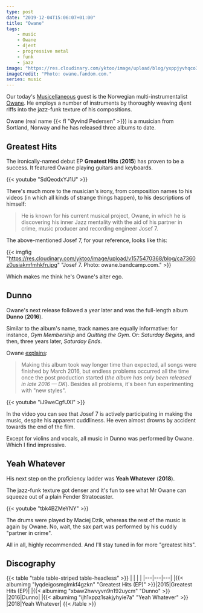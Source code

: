 ```yaml
---
type: post
date: "2019-12-04T15:06:07+01:00"
title: "Owane"
tags:
    - music
    - Owane
    - djent
    - progressive metal
    - funk
    - jazz
image: "https://res.cloudinary.com/yktoo/image/upload/blog/yxppjyvhqco31fxc3tm9.jpg"
imageCredit: "Photo: owane.fandom.com."
series: music
---
```


Our today's [Musicellaneous](/series/music) guest is the Norwegian multi-instrumentalist [Owane](https://owane.bandcamp.com/). He employs a number of instruments by thoroughly weaving djent riffs into the jazz-funk texture of his compositions.

Owane (real name {{< fl "Øyvind Pedersen" >}}) is a musician from Sortland, Norway and he has released three albums to date.

<!--more-->

## Greatest Hits

The ironically-named debut EP **Greatest Hits** (**2015**) has proven to be a success. It featured Owane playing guitars and keyboards.

{{< youtube "SdQeodxYJ1U" >}}

There's much more to the musician's irony, from composition names to his videos (in which all kinds of strange things happen), to his descriptions of himself:

> He is known for his current musical project, Owane, in which he is discovering his inner Jazz mentality with the aid of his partner in crime, music producer and recording engineer Josef 7.

The above-mentioned Josef 7, for your reference, looks like this:

{{< imgfig "https://res.cloudinary.com/yktoo/image/upload/v1575470368/blog/ca7360z0usiakmfmhkfn.jpg" "Josef 7. Photo: owane.bandcamp.com." >}}

Which makes me think he's Owane's alter ego.

## Dunno

Owane's next release followed a year later and was the full-length album **Dunno** (**2016**).

Similar to the album's name, track names are equally informative: for instance, *Gym Membership* and *Quitting the Gym*. Or: *Saturday Begins*, and then, three years later, *Saturday Ends*.

Owane [explains](https://owane.bandcamp.com/album/dunno):

> Making this album took way longer time than expected, all songs were finished by March 2016, but endless problems occurred all the time once the post production started (*the album has only been released in late 2016 — DK*). Besides all problems, it's been fun experimenting with "new styles".

{{< youtube "iJ9weCgfUXI" >}}

In the video you can see that Josef 7 is actively participating in making the music, despite his apparent cuddliness. He even almost drowns by accident towards the end of the film.

Except for violins and vocals, all music in Dunno was performed by Owane. Which I find impressive.

## Yeah Whatever

His next step on the proficiency ladder was **Yeah Whatever** (**2018**).

The jazz-funk texture got denser and it's fun to see what Mr Owane can squeeze out of a plain Fender Stratocaster.

{{< youtube "tbk4BZMeYNY" >}}

The drums were played by Maciej Dzik, whereas the rest of the music is again by Owane. No, wait, the sax part was performed by his cuddly "partner in crime".

All in all, highly recommended. And I'll stay tuned in for more "greatest hits".

## Discography

{{< table "table table-striped table-headless" >}}
|   |   |   |
|---|---|---|
|{{< albumimg "lyqdeigosmglmkf4gzkn" "Greatest Hits (EP)" >}}|2015|Greatest Hits (EP)|
|{{< albumimg "xbaw2hwvyvn9n192uycm" "Dunno" >}}             |2016|Dunno|
|{{< albumimg "ijh1xppz1sakjyhyie7a" "Yeah Whatever" >}}     |2018|Yeah Whatever|
{{< /table >}}
